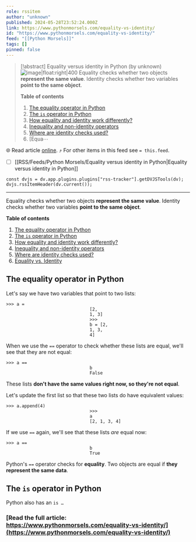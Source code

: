 ```yaml
---
role: rssitem
author: "unknown"
published: 2024-05-28T23:52:24.000Z
link: https://www.pythonmorsels.com/equality-vs-identity/
id: "https://www.pythonmorsels.com/equality-vs-identity/"
feed: "[[Python Morsels]]"
tags: []
pinned: false
---
```


> [!abstract] Equality versus identity in Python (by unknown)
> ![image|float:right|400](https://i.vimeocdn.com/filter/overlay?src0=https%3A%2F%2Fi.vimeocdn.com%2Fvideo%2F1859635053-5a5a328c38769260b233cb1fae005603a26ff65e609fba2d15a8af03ad563ba9-d_1920x1080&src1=http%3A%2F%2Ff.vimeocdn.com%2Fp%2Fimages%2Fcrawler_play.png) Equality checks whether two objects **represent the same value**. Identity checks whether two variables **point to the same object**.
> 
> **Table of contents**
> 
> 1. [The equality operator in Python](https://www.pythonmorsels.com/equality-vs-identity/#the-equality-operator-in-python)
> 2. [The `is` operator in Python](https://www.pythonmorsels.com/equality-vs-identity/#the-is-operator-in-python)
> 3. [How equality and identity work differently?](https://www.pythonmorsels.com/equality-vs-identity/#how-equality-and-identity-work-differently)
> 4. [Inequality and non-identity operators](https://www.pythonmorsels.com/equality-vs-identity/#inequality-and-non-identity-operators)
> 5. [Where are identity checks used?](https://www.pythonmorsels.com/equality-vs-identity/#where-are-identity-checks-used)
> 6. [Equa⋯

🌐 Read article [online](https://www.pythonmorsels.com/equality-vs-identity/). ⤴ For other items in this feed see `= this.feed`.

- [ ] [[RSS/Feeds/Python Morsels/Equality versus identity in Python|Equality versus identity in Python]]

~~~dataviewjs
const dvjs = dv.app.plugins.plugins["rss-tracker"].getDVJSTools(dv);
dvjs.rssItemHeader(dv.current());
~~~

- - -
Equality checks whether two objects **represent the same value**. Identity checks whether two variables **point to the same object**.

**Table of contents**

1. [The equality operator in Python](https://www.pythonmorsels.com/equality-vs-identity/#the-equality-operator-in-python)
2. [The `is` operator in Python](https://www.pythonmorsels.com/equality-vs-identity/#the-is-operator-in-python)
3. [How equality and identity work differently?](https://www.pythonmorsels.com/equality-vs-identity/#how-equality-and-identity-work-differently)
4. [Inequality and non-identity operators](https://www.pythonmorsels.com/equality-vs-identity/#inequality-and-non-identity-operators)
5. [Where are identity checks used?](https://www.pythonmorsels.com/equality-vs-identity/#where-are-identity-checks-used)
6. [Equality vs. Identity](https://www.pythonmorsels.com/equality-vs-identity/#equality-vs-identity)

## The equality operator in Python

Let's say we have two variables that point to two lists:

```
>>> a =
                                [2,
                                1, 3]
                                >>>
                                b = [2,
                                1, 3,
                                4]
```

When we use the `==` operator to check whether these lists are equal, we'll see that they are not equal:

```
>>> a ==
                                b
                                False
```

These lists **don't have the same values right now, so they're not equal**.

Let's update the first list so that these two lists do have equivalent values:

```
>>> a.append(4)
                                >>>
                                a
                                [2, 1, 3, 4]
```

If we use `==` again, we'll see that these lists _are_ equal now:

```
>>> a ==
                                b
                                True
```

Python's `==` operator checks for **equality**. Two objects are equal if **they represent the same data**.

## The `is` operator in Python

Python also has an `is …`

### [Read the full article: https://www.pythonmorsels.com/equality-vs-identity/](https://www.pythonmorsels.com/equality-vs-identity/)